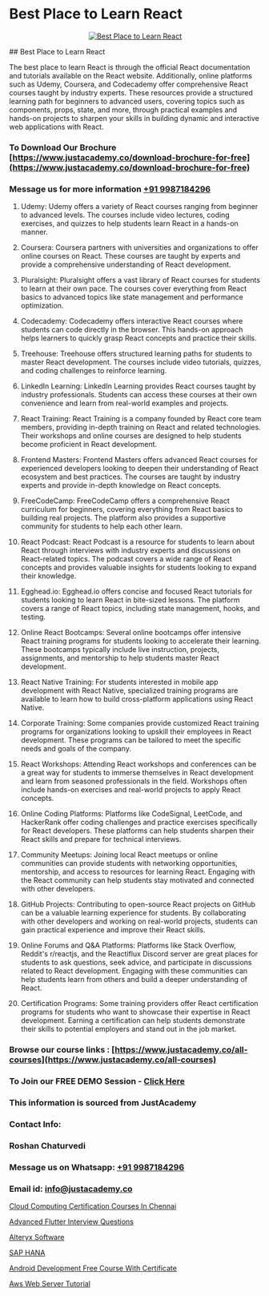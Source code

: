 # Best Place to Learn React

<p align="center">
  <a href="https://justacademy.co/course-detail/react-js-training">
    <img src="https://justacademy.co/storage2/course_image/1676636938_course_image.webp" alt="Best Place to Learn React">
  </a>
</p>
## Best Place to Learn React

The best place to learn React is through the official React documentation and tutorials available on the React website. Additionally, online platforms such as Udemy, Coursera, and Codecademy offer comprehensive React courses taught by industry experts. These resources provide a structured learning path for beginners to advanced users, covering topics such as components, props, state, and more, through practical examples and hands-on projects to sharpen your skills in building dynamic and interactive web applications with React.
### To Download Our Brochure [https://www.justacademy.co/download-brochure-for-free](https://www.justacademy.co/download-brochure-for-free)
### Message us for more information [+91 9987184296](https://api.whatsapp.com/send?phone=919987184296)
1) Udemy: Udemy offers a variety of React courses ranging from beginner to advanced levels. The courses include video lectures, coding exercises, and quizzes to help students learn React in a hands-on manner.

2) Coursera: Coursera partners with universities and organizations to offer online courses on React. These courses are taught by experts and provide a comprehensive understanding of React development.

3) Pluralsight: Pluralsight offers a vast library of React courses for students to learn at their own pace. The courses cover everything from React basics to advanced topics like state management and performance optimization.

4) Codecademy: Codecademy offers interactive React courses where students can code directly in the browser. This hands-on approach helps learners to quickly grasp React concepts and practice their skills.

5) Treehouse: Treehouse offers structured learning paths for students to master React development. The courses include video tutorials, quizzes, and coding challenges to reinforce learning.

6) LinkedIn Learning: LinkedIn Learning provides React courses taught by industry professionals. Students can access these courses at their own convenience and learn from real-world examples and projects.

7) React Training: React Training is a company founded by React core team members, providing in-depth training on React and related technologies. Their workshops and online courses are designed to help students become proficient in React development.

8) Frontend Masters: Frontend Masters offers advanced React courses for experienced developers looking to deepen their understanding of React ecosystem and best practices. The courses are taught by industry experts and provide in-depth knowledge on React concepts.

9) FreeCodeCamp: FreeCodeCamp offers a comprehensive React curriculum for beginners, covering everything from React basics to building real projects. The platform also provides a supportive community for students to help each other learn.

10) React Podcast: React Podcast is a resource for students to learn about React through interviews with industry experts and discussions on React-related topics. The podcast covers a wide range of React concepts and provides valuable insights for students looking to expand their knowledge.

11) Egghead.io: Egghead.io offers concise and focused React tutorials for students looking to learn React in bite-sized lessons. The platform covers a range of React topics, including state management, hooks, and testing.

12) Online React Bootcamps: Several online bootcamps offer intensive React training programs for students looking to accelerate their learning. These bootcamps typically include live instruction, projects, assignments, and mentorship to help students master React development.

13) React Native Training: For students interested in mobile app development with React Native, specialized training programs are available to learn how to build cross-platform applications using React Native.

14) Corporate Training: Some companies provide customized React training programs for organizations looking to upskill their employees in React development. These programs can be tailored to meet the specific needs and goals of the company.

15) React Workshops: Attending React workshops and conferences can be a great way for students to immerse themselves in React development and learn from seasoned professionals in the field. Workshops often include hands-on exercises and real-world projects to apply React concepts.

16) Online Coding Platforms: Platforms like CodeSignal, LeetCode, and HackerRank offer coding challenges and practice exercises specifically for React developers. These platforms can help students sharpen their React skills and prepare for technical interviews.

17) Community Meetups: Joining local React meetups or online communities can provide students with networking opportunities, mentorship, and access to resources for learning React. Engaging with the React community can help students stay motivated and connected with other developers.

18) GitHub Projects: Contributing to open-source React projects on GitHub can be a valuable learning experience for students. By collaborating with other developers and working on real-world projects, students can gain practical experience and improve their React skills.

19) Online Forums and Q&A Platforms: Platforms like Stack Overflow, Reddit's r/reactjs, and the Reactiflux Discord server are great places for students to ask questions, seek advice, and participate in discussions related to React development. Engaging with these communities can help students learn from others and build a deeper understanding of React.

20) Certification Programs: Some training providers offer React certification programs for students who want to showcase their expertise in React development. Earning a certification can help students demonstrate their skills to potential employers and stand out in the job market.

### Browse our course links : [https://www.justacademy.co/all-courses](https://www.justacademy.co/all-courses) 
### To Join our FREE DEMO Session - [Click Here](https://www.justacademy.co/register-for-course-demo)


### This information is sourced from JustAcademy
### Contact Info:
### Roshan Chaturvedi
### Message us on Whatsapp: [+91 9987184296](https://api.whatsapp.com/send?phone=919987184296)
### Email id: [info@justacademy.co](mailto:info@justacademy.co)
                
[Cloud Computing Certification Courses In Chennai](https://www.linkedin.com/pulse/cloud-computing-certification-courses-chennai-80s9c?trackingId=YOcFsaeNAw%2BDi0vBnKCwPw%3D%3D&lipi=urn%3Ali%3Apage%3Ad_flagship3_company_admin%3B2qwrzgiWQzeuI91QF0QA9w%3D%3D)

[Advanced Flutter Interview Questions](https://www.linkedin.com/pulse/advanced-flutter-interview-questions-justacademy-hyderabad-etysc/)

[Alteryx Software](https://medium.com/@akanshapatil/alteryx-software-7e0e039cc82f)

[SAP HANA](https://medium.com/@negishivu99/sap-hana-e836d44e24ef)

[Android Development Free Course With Certificate](https://justacademyin.github.io/justacademy/android-development-free-course-with-certificate)

[Aws Web Server Tutorial](https://justacademyin.github.io/justacademy/aws-web-server-tutorial)

